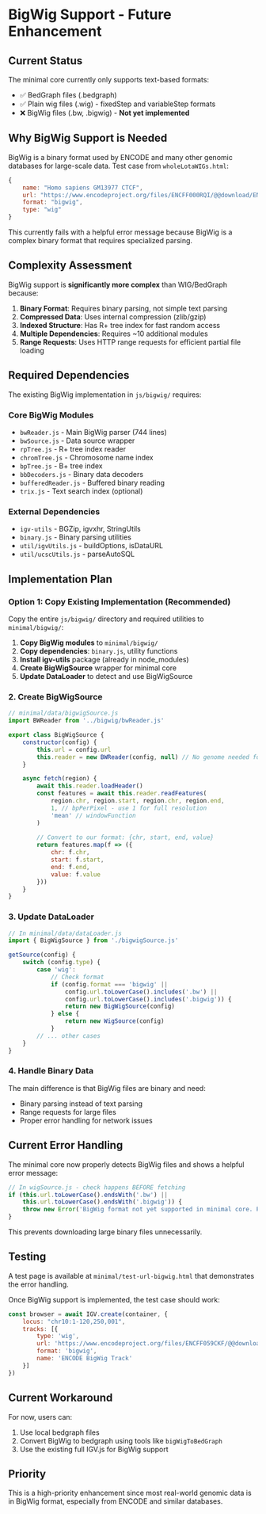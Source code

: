 # BigWig Support - Future Enhancement

## Current Status

The minimal core currently only supports text-based formats:
- ✅ BedGraph files (.bedgraph)
- ✅ Plain wig files (.wig) - fixedStep and variableStep formats
- ❌ BigWig files (.bw, .bigwig) - **Not yet implemented**

## Why BigWig Support is Needed

BigWig is a binary format used by ENCODE and many other genomic databases for large-scale data. Test case from `wholeLotaWIGs.html`:
```javascript
{
    name: "Homo sapiens GM13977 CTCF",
    url: "https://www.encodeproject.org/files/ENCFF000RQI/@@download/ENCFF000RQI.bigWig",
    format: "bigwig",
    type: "wig"
}
```

This currently fails with a helpful error message because BigWig is a complex binary format that requires specialized parsing.

## Complexity Assessment

BigWig support is **significantly more complex** than WIG/BedGraph because:

1. **Binary Format**: Requires binary parsing, not simple text parsing
2. **Compressed Data**: Uses internal compression (zlib/gzip)
3. **Indexed Structure**: Has R+ tree index for fast random access
4. **Multiple Dependencies**: Requires ~10 additional modules
5. **Range Requests**: Uses HTTP range requests for efficient partial file loading

## Required Dependencies

The existing BigWig implementation in `js/bigwig/` requires:

### Core BigWig Modules
- `bwReader.js` - Main BigWig parser (744 lines)
- `bwSource.js` - Data source wrapper
- `rpTree.js` - R+ tree index reader
- `chromTree.js` - Chromosome name index
- `bpTree.js` - B+ tree index
- `bbDecoders.js` - Binary data decoders
- `bufferedReader.js` - Buffered binary reading
- `trix.js` - Text search index (optional)

### External Dependencies
- `igv-utils` - BGZip, igvxhr, StringUtils
- `binary.js` - Binary parsing utilities
- `util/igvUtils.js` - buildOptions, isDataURL
- `util/ucscUtils.js` - parseAutoSQL

## Implementation Plan

### Option 1: Copy Existing Implementation (Recommended)

Copy the entire `js/bigwig/` directory and required utilities to `minimal/bigwig/`:

1. **Copy BigWig modules** to `minimal/bigwig/`
2. **Copy dependencies**: `binary.js`, utility functions
3. **Install igv-utils** package (already in node_modules)
4. **Create BigWigSource** wrapper for minimal core
5. **Update DataLoader** to detect and use BigWigSource

### 2. Create BigWigSource

```javascript
// minimal/data/bigwigSource.js
import BWReader from '../bigwig/bwReader.js'

export class BigWigSource {
    constructor(config) {
        this.url = config.url
        this.reader = new BWReader(config, null) // No genome needed for minimal core
    }

    async fetch(region) {
        await this.reader.loadHeader()
        const features = await this.reader.readFeatures(
            region.chr, region.start, region.chr, region.end, 
            1, // bpPerPixel - use 1 for full resolution
            'mean' // windowFunction
        )
        
        // Convert to our format: {chr, start, end, value}
        return features.map(f => ({
            chr: f.chr,
            start: f.start,
            end: f.end,
            value: f.value
        }))
    }
}
```

### 3. Update DataLoader

```javascript
// In minimal/data/dataLoader.js
import { BigWigSource } from './bigwigSource.js'

getSource(config) {
    switch (config.type) {
        case 'wig':
            // Check format
            if (config.format === 'bigwig' || 
                config.url.toLowerCase().includes('.bw') ||
                config.url.toLowerCase().includes('.bigwig')) {
                return new BigWigSource(config)
            } else {
                return new WigSource(config)
            }
        // ... other cases
    }
}
```

### 4. Handle Binary Data

The main difference is that BigWig files are binary and need:
- Binary parsing instead of text parsing
- Range requests for large files
- Proper error handling for network issues

## Current Error Handling

The minimal core now properly detects BigWig files and shows a helpful error message:

```javascript
// In wigSource.js - check happens BEFORE fetching
if (this.url.toLowerCase().endsWith('.bw') || 
    this.url.toLowerCase().endsWith('.bigwig')) {
    throw new Error('BigWig format not yet supported in minimal core. Please use bedgraph or wig files instead.')
}
```

This prevents downloading large binary files unnecessarily.

## Testing

A test page is available at `minimal/test-url-bigwig.html` that demonstrates the error handling.

Once BigWig support is implemented, the test case should work:

```javascript
const browser = await IGV.create(container, {
    locus: "chr10:1-120,250,001",
    tracks: [{
        type: 'wig',
        url: 'https://www.encodeproject.org/files/ENCFF059CKF/@@download/ENCFF059CKF.bigWig',
        format: 'bigwig',
        name: 'ENCODE BigWig Track'
    }]
})
```

## Current Workaround

For now, users can:
1. Use local bedgraph files
2. Convert BigWig to bedgraph using tools like `bigWigToBedGraph`
3. Use the existing full IGV.js for BigWig support

## Priority

This is a high-priority enhancement since most real-world genomic data is in BigWig format, especially from ENCODE and similar databases.
